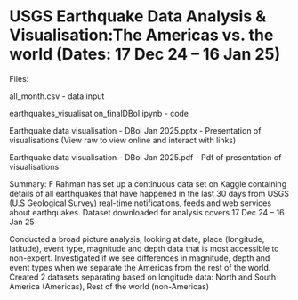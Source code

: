 # USGS Earthquake Data Analysis & Visualisation:The Americas vs. the world (Dates: 17 Dec 24 – 16 Jan 25)

Files:

all_month.csv - data input

earthquakes_visualisation_finalDBol.ipynb - code

Earthquake data visualisation - DBol Jan 2025.pptx - Presentation of visualisations (View raw to view online and interact with links)

Earthquake data visualisation - DBol Jan 2025.pdf - Pdf of presentation of visualisations 


Summary:
F Rahman has set up a continuous data set on Kaggle containing details of all earthquakes that have happened in the last 30 days from USGS (U.S Geological Survey) real-time notifications, feeds and web services about earthquakes.
Dataset downloaded for analysis covers 17 Dec 24 – 16 Jan 25

Conducted a broad picture analysis, looking at date, place (longitude, latitude), event type, magnitude and depth data that is most accessible to non-expert. 
Investigated if we see differences in magnitude, depth and event types when we separate the Americas from the rest of the world.
Created 2 datasets separating based on longitude data: North and South America (Americas), Rest of the world (non-Americas)
